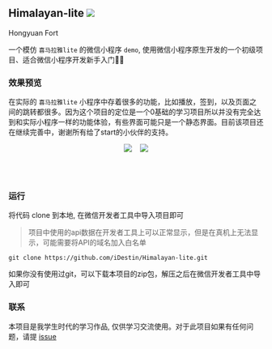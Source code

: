 <h2>Himalayan-lite <img src="https://img.shields.io/badge/wechat-green.svg"> </h2>

Hongyuan Fort

一个模仿 `喜马拉雅lite` 的微信小程序 `demo`, 使用微信小程序原生开发的一个初级项目、适合微信小程序开发新手入门🤹‍♀️


### 效果预览

在实际的 `喜马拉雅lite` 小程序中存着很多的功能，比如播放，签到，以及页面之间的跳转都很多。因为这个项目的定位是一个0基础的学习项目所以并没有完全达到和实际小程序一样的功能体验，有些界面可能只是一个静态界面。目前该项目还在继续完善中，谢谢所有给了start的小伙伴的支持。

<p align="center">
 <img src="https://cdn.nlark.com/yuque/0/2019/jpeg/282518/1577790030151-assets/web-upload/856d0239-48c1-4dfb-9ab5-dac2e4aaacc6.jpeg?x-oss-process=image/resize,w_275"/>
 &nbsp;&nbsp;
<img src="https://cdn.nlark.com/yuque/0/2019/jpeg/282518/1577790019194-assets/web-upload/85607b1d-8028-4984-a70f-1b48250345e6.jpeg?x-oss-process=image/resize,w_275"/>
</p>

<br/><br/>

### 运行

将代码 clone 到本地, 在微信开发者工具中导入项目即可

> 项目中使用的api数据在开发者工具上可以正常显示，但是在真机上无法显示，可能需要将API的域名加入白名单

```shell
git clone https://github.com/iDestin/Himalayan-lite.git
```

如果你没有使用过git，可以下载本项目的zip包，解压之后在微信开发者工具中导入即可

###  联系

本项目是我学生时代的学习作品, 仅供学习交流使用。对于此项目如果有任何问题，请提 [issue](https://github.com/iDestin/Himalayan-lite/issues)
